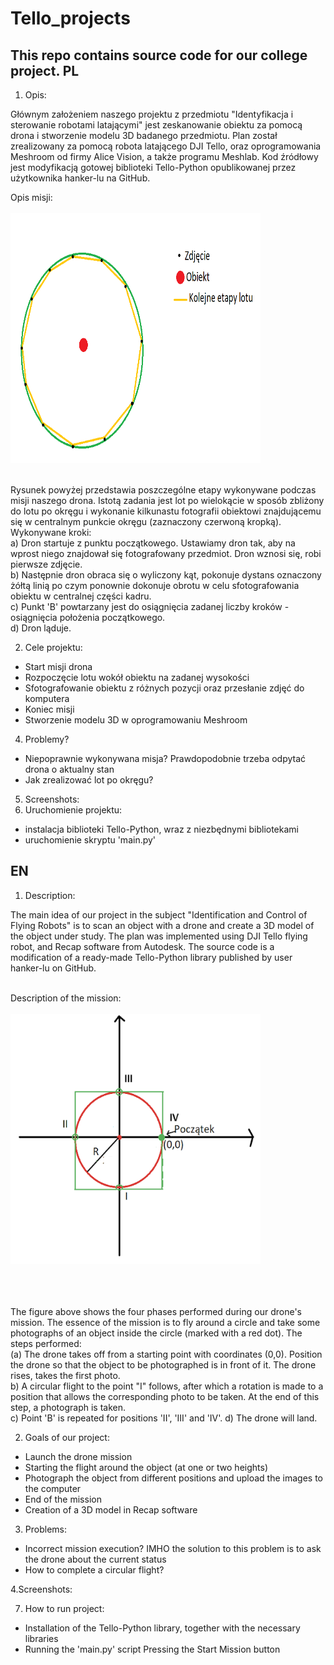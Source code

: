 # Tello_projects
This repo contains source code for our college project.
PL
-----------------------------------------------------------------------------------------------



1. Opis:

  Głównym założeniem naszego projektu z przedmiotu "Identyfikacja i sterowanie robotami latającymi" jest zeskanowanie obiektu za pomocą drona i stworzenie modelu 3D badanego przedmiotu. Plan został zrealizowany za pomocą robota latającego DJI Tello, oraz oprogramowania Meshroom od firmy Alice Vision, a także programu Meshlab. 
Kod źródłowy jest modyfikacją gotowej biblioteki Tello-Python opublikowanej przez użytkownika hanker-lu na GitHub.

Opis misji:<br/><br/>
<img src="https://github.com/maciekp9/Tello_project/blob/main/readme_images/Opis misji1.PNG" width="400" height="400"> <br/><br/>


Rysunek powyżej przedstawia poszczególne etapy wykonywane podczas misji naszego drona. Istotą zadania jest lot po wielokącie w sposób zbliżony do lotu po okręgu i wykonanie kilkunastu fotografii obiektowi znajdującemu się w centralnym punkcie okręgu (zaznaczony czerwoną kropką). <br/>
Wykonywane kroki: <br/>
a) Dron startuje z punktu początkowego. Ustawiamy dron tak, aby na wprost niego znajdował się fotografowany przedmiot. Dron wznosi się, robi pierwsze zdjęcie. <br/>
b) Następnie dron obraca się o wyliczony kąt, pokonuje dystans oznaczony żółtą linią po czym ponownie dokonuje obrotu w celu sfotografowania obiektu w centralnej części kadru. <br/>
c) Punkt 'B' powtarzany jest do osiągnięcia zadanej liczby kroków - osiągnięcia położenia początkowego. <br/>
d) Dron ląduje. <br/>


2. Cele projektu:
- Start misji drona
- Rozpoczęcie lotu wokół obiektu na zadanej wysokości
- Sfotografowanie obiektu z różnych pozycji oraz przesłanie zdjęć do komputera
- Koniec misji 
- Stworzenie modelu 3D w oprogramowaniu Meshroom

4. Problemy?
- Niepoprawnie wykonywana misja? Prawdopodobnie trzeba odpytać drona o aktualny stan
- Jak zrealizować lot po okręgu?
5. Screenshots:
6. Uruchomienie projektu:
- instalacja biblioteki Tello-Python, wraz z niezbędnymi bibliotekami
- uruchomienie skryptu 'main.py'







EN
-----------------------------------------------------------------------------------------------



1. Description:

The main idea of our project in the subject "Identification and Control of Flying Robots" is to scan an object with a drone and create a 3D model of the object under study. The plan was implemented using DJI Tello flying robot, and Recap software from Autodesk. The source code is a modification of a ready-made Tello-Python library published by user hanker-lu on GitHub. <br/><br/>

Description of the mission:<br/><br/>
<img src="https://github.com/maciekp9/Tello_project/blob/main/readme_images/opis_misji.png" width="400" height="400"> <br/><br/>
<br/><br/>

The figure above shows the four phases performed during our drone's mission. The essence of the mission is to fly around a circle and take some photographs of an object inside the circle (marked with a red dot).
The steps performed: <br/>
(a) The drone takes off from a starting point with coordinates (0,0). Position the drone so that the object to be photographed is in front of it. The drone rises, takes the first photo. <br/>
b) A circular flight to the point "I" follows, after which a rotation is made to a position that allows the corresponding photo to be taken. At the end of this step, a photograph is taken. <br/>
c) Point 'B' is repeated for positions 'II', 'III' and 'IV'.
d) The drone will land. <br/>




2. Goals of our project:
- Launch the drone mission
- Starting the flight around the object (at one or two heights)
- Photograph the object from different positions and upload the images to the computer
- End of the mission 
- Creation of a 3D model in Recap software


3. Problems:
- Incorrect mission execution? IMHO the solution to this problem is to ask the drone about the current status
- How to complete a circular flight?

4.Screenshots:


7. How to run project:
- Installation of the Tello-Python library, together with the necessary libraries
- Running the 'main.py' script
 Pressing the Start Mission button

